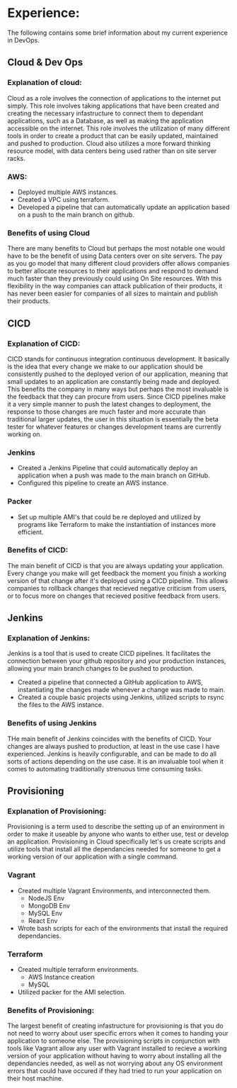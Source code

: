 # Experience:
The following contains some brief information about my current experience in DevOps.

## Cloud & Dev Ops
### Explanation of cloud:
Cloud as a role involves the connection of applications to the internet put simply. This role involves taking applications that have been created and creating the necessary infastructure to connect them to dependant applications, such as a Database, as well as making the application accessible on the internet. This role involves the utilization of many different tools in order to create a product that can be easily updated, maintained and pushed to production. Cloud also utilizes a more forward thinking resource model, with data centers being used rather than on site server racks.

### AWS:
- Deployed multiple AWS instances.
- Created a VPC using terraform.
- Developed a pipeline that can automatically update an application based on a push to the main branch on github.


### Benefits of using Cloud
There are many benefits to Cloud but perhaps the most notable one would have to be the benefit of using Data centers over on site servers. The pay as you go model that many different cloud providers offer allows companies to better allocate resources to their applications and respond to demand much faster than they previously could using On Site resources. With this flexibility in the way companies can attack publication of their products, it has never been easier for companies of all sizes to maintain and publish their products.

## CICD
### Explanation of CICD:
CICD stands for continuous integration continuous development. It basically is the idea that every change we make to our application should be consistently pushed to the deployed verion of our application, meaning that small updates to an application are constantly being made and deployed. This benefits the company in many ways but perhaps the most invaluable is the feedback that they can procure from users. Since CICD pipelines make it a very simple manner to push the latest changes to deployment, the response to those changes are much faster and more accurate than traditional larger updates, the user in this situation is essentially the beta tester for whatever features or changes development teams are currently working on.

### Jenkins
- Created a Jenkins Pipeline that could automatically deploy an application when a push was made to the main branch on GitHub.
- Configured this pipeline to create an AWS instance.

### Packer
- Set up multiple AMI's that could be re deployed and utilized by programs like Terraform to make the instantiation of instances more efficient.

### Benefits of CICD:
The main benefit of CICD is that you are always updating your application. Every change you make will get feedback the moment you finish a working version of that change after it's deployed using a CICD pipeline. This allows companies to rollback changes that recieved negative criticism from users, or to focus more on changes that recieved positive feedback from users.



## Jenkins
### Explanation of Jenkins:
Jenkins is a tool that is used to create CICD pipelines. It facilitates the connection between your github repository and your production instances, allowing your main branch changes to be pushed to production.

- Created a pipeline that connected a GitHub application to AWS, instantiating the changes made whenever a change was made to main.
- Created a couple basic projects using Jenkins, utilized scripts to rsync the files to the AWS instance.


### Benefits of using Jenkins
THe main benefit of Jenkins coincides with the benefits of CICD. Your changes are always pushed to production, at least in the use case I have experienced. Jenkins is heavily configurable, and can be made to do all sorts of actions depending on the use case. It is an invaluable tool when it comes to automating traditionally strenuous time consuming tasks.




## Provisioning
### Explanation of Provisioning:
Provisioning is a term used to describe the setting up of an environment in order to make it useable by anyone who wants to either use, test or develop an application. Provisioning in Cloud specifically let's us create scripts and utilize tools that install all the dependancies needed for someone to get a working version of our application with a single command.

### Vagrant
- Created multiple Vagrant Environments, and interconnected them.
  - NodeJS Env
  - MongoDB Env
  - MySQL Env
  - React Env
- Wrote bash scripts for each of the environments that install the required dependancies.


### Terraform
- Created multiple terraform environments.
  - AWS Instance creation
  - MySQL 
- Utilized packer for the AMI selection.

### Benefits of Provisioning:
The largest benefit of creating infastructure for provisioning is that you do not need to worry about user specific errors when it comes to handing your application to someone else. The provisioning scripts in conjunction with tools like Vagrant allow any user with Vagrant installed to recieve a working version of your application without having to worry about installing all the dependancies needed, as well as not worrying about any OS environment errors that could have occured if they had tried to run your application on their host machine. 
